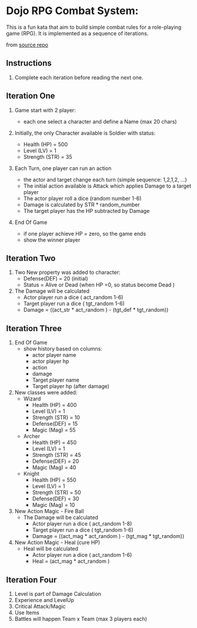 # Dojo RPG Combat System:

This is a fun kata that aim to build simple combat rules  for a role-playing game (RPG). It is implemented as a sequence of iterations.

from [source repo](https://raw.githubusercontent.com/diegodocs/coding-dojo/main/challenges/rpg-combat.md)

## Instructions

1. Complete each iteration before reading the next one.

## Iteration One

1. Game start with 2 player:
    - each one select a character and define a Name (max 20 chars)

1. Initially, the only Character available is Soldier with status:
    - Health (HP) = 500
    - Level (LV) = 1
    - Strength (STR) = 35

1. Each Turn, one player can run an action
    - the actor and target change each turn (simple sequence: 1,2,1,2, ...)
    - The initial action available is Attack which applies Damage to a target player
    - The actor player roll a dice (random number 1-6)
    - Damage is calculated by  STR * random_number
    - The target player has the HP subtracted by Damage

1. End Of Game
    - if one player achieve HP = zero, so the game ends
    - show the winner player

## Iteration Two

1. Two New property was added to character:
    - Defense(DEF) = 20 (initial)
    - Status = Alive or Dead (when HP =0, so status become Dead )
1. The Damage will be calculated
    - Actor player run a dice ( act_random 1-6)
    - Target player run a dice ( tgt_random 1-6)
    - Damage = ((act_str * act_random ) - (tgt_def * tgt_random))

## Iteration Three

1. End Of Game
    - show history based on columns:
        - actor player name
        - actor player hp
        - action
        - damage
        - Target player name
        - Target player hp (after damage)
1. New classes were added:
    - Wizard
        - Health (HP) = 400
        - Level (LV) = 1
        - Strength (STR) = 10
        - Defense(DEF) = 15
        - Magic (Mag) = 55
    - Archer
        - Health (HP) = 450
        - Level (LV) = 1
        - Strength (STR) = 45
        - Defense(DEF) = 20
        - Magic (Mag) = 40
    - Knight
        - Health (HP) = 550
        - Level (LV) = 1
        - Strength (STR) = 50
        - Defense(DEF) = 30
        - Magic (Mag) = 10
1. New Action Magic - Fire Ball
    - The Damage will be calculated
        - Actor player run a dice ( act_random 1-8)
        - Target player run a dice ( tgt_random 1-6)
        - Damage = ((act_mag * act_random ) - (tgt_mag * tgt_random)) 
1. New Action Magic - Heal (cure HP)
    - Heal will be calculated
        - Actor player run a dice ( act_random 1-6)
        - Heal = (act_mag * act_random )

## Iteration Four

1. Level is part of Damage Calculation
1. Experience and LevelUp
1. Critical Attack/Magic
1. Use Items
1. Battles will happen Team x Team (max 3 players each)